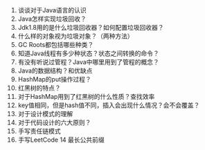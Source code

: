 1. 谈谈对于Java语言的认识
2. Java怎样实现垃圾回收？
3. Jdk1.8用的是什么垃圾回收器？如何配置垃圾回收器？
4. 什么样的对象视为垃圾对象？（两种方法）
5. GC Roots都包括哪些种类？
6. 知道Java线程有多少种状态？状态之间转换的命令？
7. 有没有听说过管程？Java中哪里用到了管程的概念？
8. Java的数据结构？和优缺点
9. HashMap的put操作过程？
10. 红黑树的特点？
11. 对于HashMap用到了红黑树的什么性质？查找效率
12. key值相同，但是hash值不同，插入会出现什么情况？会不会覆盖？
13. 对于设计模式的理解
14. 对于代码设计的六大原则？
15. 手写责任链模式
16. 手写LeetCode 14 最长公共前缀
